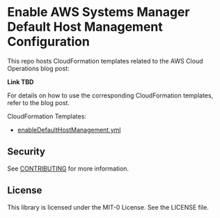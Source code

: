 # Enable AWS Systems Manager Default Host Management Configuration

This repo hosts CloudFormation templates related to the AWS Cloud Operations blog post:

**Link TBD**

For details on how to use the corresponding CloudFormation templates, refer to the blog post.

CloudFormation Templates:

* [enableDefaultHostManagement.yml](/enableDefaultHostManagement.yml)

## Security

See [CONTRIBUTING](CONTRIBUTING.md#security-issue-notifications) for more information.

## License

This library is licensed under the MIT-0 License. See the LICENSE file.
